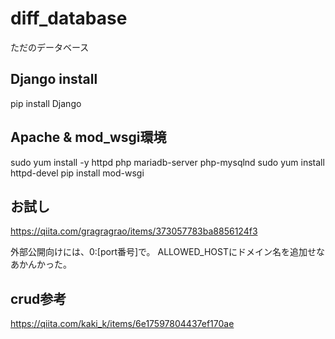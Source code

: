 # diff_database

ただのデータベース

## Django install
pip install Django

## Apache & mod_wsgi環境
sudo yum install -y httpd php mariadb-server php-mysqlnd
sudo yum install httpd-devel
pip install mod-wsgi

## お試し
https://qiita.com/gragragrao/items/373057783ba8856124f3

外部公開向けには、0:[port番号]で。
ALLOWED_HOSTにドメイン名を追加せなあかんかった。

## crud参考
https://qiita.com/kaki_k/items/6e17597804437ef170ae